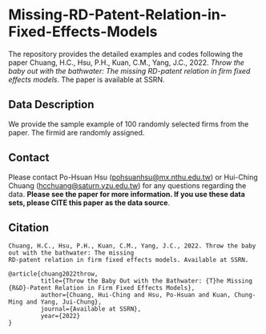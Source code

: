 # Missing-RD-Patent-Relation-in-Fixed-Effects-Models
The repository provides the detailed examples and codes following the paper Chuang, H.C., Hsu, P.H., Kuan, C.M., Yang, J.C., 2022. *Throw the baby out with the bathwater: The missing RD-patent relation in firm fixed effects models*. The paper is available at SSRN.

## Data Description
We provide the sample example of 100 randomly selected firms from the paper. The firmid are randomly assigned.




## Contact
Please contact Po-Hsuan Hsu (pohsuanhsu@mx.nthu.edu.tw) or Hui-Ching Chuang (hcchuang@saturn.yzu.edu.tw) for any questions regarding the data.
**Please see the paper for more information. If you use these data sets, please CITE this paper as the data source**.

## Citation
```
Chuang, H.C., Hsu, P.H., Kuan, C.M., Yang, J.C., 2022. Throw the baby out with the bathwater: The missing
RD-patent relation in firm fixed effects models. Available at SSRN.
```
```
@article{chuang2022throw, 
         title={Throw the Baby Out with the Bathwater: {T}he Missing {R&D}-Patent Relation in Firm Fixed Effects Models},
         author={Chuang, Hui-Ching and Hsu, Po-Hsuan and Kuan, Chung-Ming and Yang, Jui-Chung},
         journal={Available at SSRN},
         year={2022}
}
```
